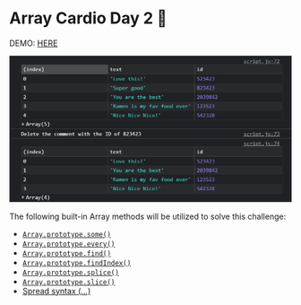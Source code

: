 # Array Cardio Day 2 💪
DEMO: [HERE](https://mitzelldone.github.io/JavaScript30/The%2030%20Projects/07%20-%20Array%20Cardio%20Day%202/index.html)

![Demo](../07%20-%20Array%20Cardio%20Day%202/demo.PNG)

The following built-in Array methods will be utilized to solve this challenge:
- [`Array.prototype.some()`](https://developer.mozilla.org/en-US/docs/Web/JavaScript/Reference/Global_Objects/Array/some)
- [`Array.prototype.every()`](https://developer.mozilla.org/en-US/docs/Web/JavaScript/Reference/Global_Objects/Array/every)
- [`Array.prototype.find()`](https://developer.mozilla.org/en-US/docs/Web/JavaScript/Reference/Global_Objects/Array/find)
- [`Array.prototype.findIndex()`](https://developer.mozilla.org/en-US/docs/Web/JavaScript/Reference/Global_Objects/Array/findIndex)
- [`Array.prototype.splice()`](https://developer.mozilla.org/en-US/docs/Web/JavaScript/Reference/Global_Objects/Array/splice)
- [`Array.prototype.slice()`](https://developer.mozilla.org/en-US/docs/Web/JavaScript/Reference/Global_Objects/Array/slice)
- [Spread syntax (...)](https://developer.mozilla.org/en-US/docs/Web/JavaScript/Reference/Global_Objects/Array/every)

